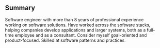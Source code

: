 ## Summary

Software engineer with more than 8 years of professional experience working on software solutions. Have worked across the software stacks, helping companies develop applications and larger systems, both as a full-time employee and as a consultant. Consider myself goal-oriented and product-focused. Skilled at software patterns and practices.